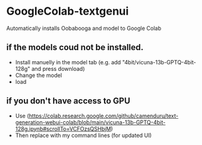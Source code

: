 # GoogleColab-textgenui
Automatically installs Oobabooga and model to Google Colab

## if the models coud not be installed. 
- Install manuelly in the model tab (e.g. add "4bit/vicuna-13b-GPTQ-4bit-128g" and press download)
- Change the model
- load


## if you don't have access to GPU
- Use (https://colab.research.google.com/github/camenduru/text-generation-webui-colab/blob/main/vicuna-13b-GPTQ-4bit-128g.ipynb#scrollTo=VCFOzsQSHbjM) 
- Then replace with my command lines (for updated UI)
